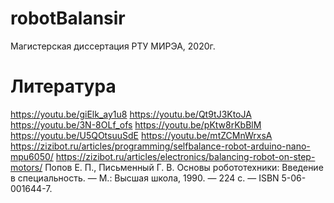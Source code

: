 # robotBalansir
Магистерская диссертация РТУ МИРЭА, 2020г.

# Литература
https://youtu.be/giElk_ay1u8
https://youtu.be/Qt9tJ3KtoJA
https://youtu.be/3N-8OLf_ofs
https://youtu.be/pKtw8rKbBlM
https://youtu.be/U5QOtsuuSdE
https://youtu.be/mtZCMnWrxsA
https://zizibot.ru/articles/programming/selfbalance-robot-arduino-nano-mpu6050/
https://zizibot.ru/articles/electronics/balancing-robot-on-step-motors/
Попов Е. П., Письменный Г. В. Основы робототехники: Введение в специальность. — М.: Высшая школа, 1990. — 224 с. — ISBN 5-06-001644-7.
